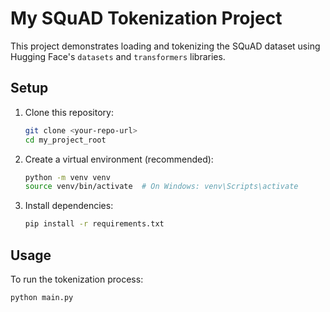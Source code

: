 # My SQuAD Tokenization Project

This project demonstrates loading and tokenizing the SQuAD dataset using Hugging Face's `datasets` and `transformers` libraries.

## Setup

1.  Clone this repository:
    ```bash
    git clone <your-repo-url>
    cd my_project_root
    ```
2.  Create a virtual environment (recommended):
    ```bash
    python -m venv venv
    source venv/bin/activate  # On Windows: venv\Scripts\activate
    ```
3.  Install dependencies:
    ```bash
    pip install -r requirements.txt
    ```

## Usage

To run the tokenization process:
```bash
python main.py